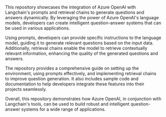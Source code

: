 This repository showcases the integration of Azure OpenAI with Langchain's prompts and retrieval chains to generate questions and answers dynamically. By leveraging the power of Azure OpenAI's language models, developers can create intelligent question-answer systems that can be used in various applications.

Using prompts, developers can provide specific instructions to the language model, guiding it to generate relevant questions based on the input data. Additionally, retrieval chains enable the model to retrieve contextually relevant information, enhancing the quality of the generated questions and answers.

The repository provides a comprehensive guide on setting up the environment, using prompts effectively, and implementing retrieval chains to improve question generation. It also includes sample code and documentation to help developers integrate these features into their projects seamlessly.

Overall, this repository demonstrates how Azure OpenAI, in conjunction with Langchain's tools, can be used to build robust and intelligent question-answer systems for a wide range of applications.





